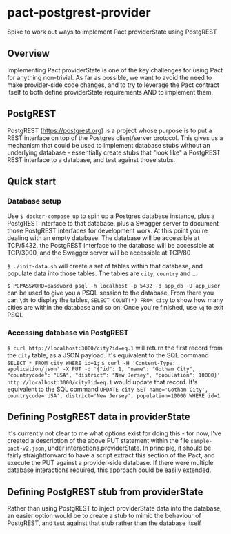 # pact-postgrest-provider
Spike to work out ways to implement Pact providerState using PostgREST

## Overview
Implementing Pact providerState is one of the key challenges for using Pact for anything non-trivial. As far as possible, we want to avoid the need to make provider-side code changes, and to try to leverage the Pact contract itself to both define providerState requirements AND to implement them.

## PostgREST
PostgREST (https://postgrest.org) is a project whose purpose is to put a REST interface on top of the Postgres client/server protocol. This gives us a mechanism that could be used to implement database stubs without an underlying database - essentially create stubs that "look like" a PostgREST REST interface to a database, and test against those stubs.

## Quick start
### Database setup
Use `$ docker-compose up` to spin up a Postgres database instance, plus a PostgREST interface to that database, plus a Swagger server to document those PostgREST interfaces for development work. At this point you're dealing with an empty database. The database will be accessible at TCP/5432, the PostgREST interface to the database will be accessible at TCP/3000, and the Swagger server will be accessible at TCP/80

`$ ./init-data.sh` will create a set of tables within that database, and populate data into those tables. The tables are `city`, `country` and ...

`$ PGPASSWORD=password psql -h localhost -p 5432 -d app_db -U app_user` can be used to give you a PSQL session to the database. From there you can `\dt` to display the tables, `SELECT COUNT(*) FROM city` to show how many cities are within the database and so on. Once you're finished, use `\q` to exit PSQL

### Accessing database via PostgREST
`$ curl http://localhost:3000/city?id=eq.1` will return the first record from the `city` table, as a JSON payload. It's equivalent to the SQL command `SELECT * FROM city WHERE id=1;`
`$ curl -H 'Content-Type: application/json' -X PUT -d '{"id": 1, "name": "Gotham City", "countrycode": "USA", "district": "New Jersey", "population": 10000}' http://localhost:3000/city?id=eq.1` would update that record. It's equivalent to the SQL command `UPDATE city SET name='Gotham City', countrycode='USA', district='New Jersey', population=10000 WHERE id=1`

## Defining PostgREST data in providerState
It's currently not clear to me what options exist for doing this - for now, I've created a description of the above PUT statement within the file `sample-pact-v2.json`, under interactions.providerState.
In principle, it should be fairly straightforward to have a script extract this section of the Pact, and execute the PUT against a provider-side database. If there were multiple database interactions required, this approach could be easily extended.

## Defining PostgREST stub from providerState
Rather than using PostgREST to inject providerState data into the database, an easier option would be to create a stub to mimic the behaviour of PostgREST, and test against that stub rather than the database itself
